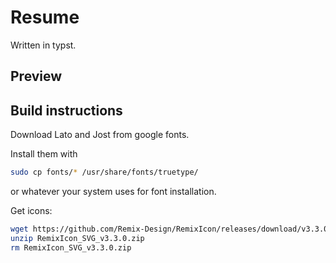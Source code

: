 # Resume
Written in typst.
## Preview



## Build instructions
Download Lato and Jost from google fonts.

Install them with
```bash
sudo cp fonts/* /usr/share/fonts/truetype/
```

or whatever your system uses for font installation.


Get icons:

```bash
wget https://github.com/Remix-Design/RemixIcon/releases/download/v3.3.0/RemixIcon_SVG_v3.3.0.zip
unzip RemixIcon_SVG_v3.3.0.zip
rm RemixIcon_SVG_v3.3.0.zip
```
